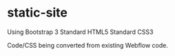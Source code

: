 # static-site

Using Bootstrap 3 
Standard HTML5
Standard CSS3

Code/CSS being converted from existing Webflow code. 